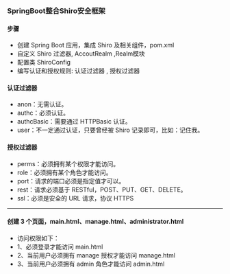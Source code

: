 ### SpringBoot整合Shiro安全框架

#### 步骤
- 创建 Spring Boot 应用，集成 Shiro 及相关组件，pom.xml
- 自定义 Shiro 过滤器, AccoutRealm ,Realm模块
- 配置类 ShiroConfig
- 编写认证和授权规则: 认证过滤器 , 授权过滤器

#### 认证过滤器
- anon：无需认证。
- authc：必须认证。
- authcBasic：需要通过 HTTPBasic 认证。
- user：不一定通过认证，只要曾经被 Shiro 记录即可，比如：记住我。
 
#### 授权过滤器
- perms：必须拥有某个权限才能访问。
- role：必须拥有某个角色才能访问。
- port：请求的端口必须是指定值才可以。
- rest：请求必须基于 RESTful，POST、PUT、GET、DELETE。
- ssl：必须是安全的 URL 请求，协议 HTTPS


-----------
#### 创建 3 个页面，main.html、manage.html、administrator.html
- 访问权限如下：
- 1、必须登录才能访问 main.html
- 2、当前用户必须拥有 manage 授权才能访问 manage.html
- 3、当前用户必须拥有 admin 角色才能访问 admin.html


